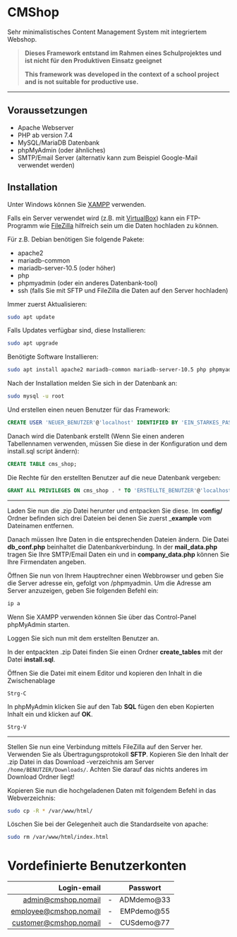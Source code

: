 # CMShop

Sehr minimalistisches Content Management System mit integriertem Webshop.

>__Dieses Framework entstand im Rahmen eines Schulprojektes und ist nicht für den Produktiven Einsatz geeignet__
>
>__This framework was developed in the context of a school project and is not suitable for productive use.__
---
## Voraussetzungen
- Apache Webserver
- PHP ab version 7.4
- MySQL/MariaDB Datenbank
- phpMyAdmin (oder ähnliches)
- SMTP/Email Server (alternativ kann zum Beispiel Google-Mail verwendet werden)

## Installation

Unter Windows können Sie [XAMPP](https://www.apachefriends.org/de/download.html) verwenden.

Falls ein Server verwendet wird (z.B. mit [VirtualBox](https://www.virtualbox.org/wiki/Downloads)) kann ein FTP-Programm wie [FileZilla](https://filezilla-project.org/) hilfreich sein um die Daten hochladen zu können.

Für z.B. Debian benötigen Sie folgende Pakete:
- apache2
- mariadb-common
- mariadb-server-10.5 (oder höher)
- php
- phpmyadmin (oder ein anderes Datenbank-tool)
- ssh (falls Sie mit SFTP und FileZilla die Daten auf den Server hochladen)


Immer zuerst Aktualisieren:
```bash
sudo apt update
```
Falls Updates verfügbar sind, diese Installieren:
```bash
sudo apt upgrade
```
Benötigte Software Installieren:
```bash
sudo apt install apache2 mariadb-common mariadb-server-10.5 php phpmyadmin ssh
```

Nach der Installation melden Sie sich in der Datenbank an:
```bash
sudo mysql -u root
```
Und erstellen einen neuen Benutzer für das Framework:
```sql
CREATE USER 'NEUER_BENUTZER'@'localhost' IDENTIFIED BY 'EIN_STARKES_PASSWORT';
```
Danach wird die Datenbank erstellt (Wenn Sie einen anderen Tabellennamen verwenden, müssen Sie diese in der Konfiguration und dem install.sql script ändern):
```sql
CREATE TABLE cms_shop;
```
Die Rechte für den erstellten Benutzer auf die neue Datenbank vergeben:
```sql
GRANT ALL PRIVILEGES ON cms_shop . * TO 'ERSTELLTE_BENUTZER'@'localhost';
```
---
Laden Sie nun die .zip Datei herunter und entpacken Sie diese.
Im __config/__ Ordner befinden sich drei Dateien bei denen Sie zuerst ___example__ vom Dateinamen entfernen.

Danach müssen Ihre Daten in die entsprechenden Dateien ändern. Die Datei __db_conf.php__ beinhaltet die Datenbankverbindung. In der __mail_data.php__ tragen Sie Ihre SMTP/Email Daten ein und in __company_data.php__ können Sie Ihre Firmendaten angeben.

Öffnen Sie nun von Ihrem Hauptrechner einen Webbrowser und geben Sie die Server adresse ein, gefolgt von /phpmyadmin.
Um die Adresse am Server anzuzeigen, geben Sie folgenden Befehl ein:
```bash
ip a 
```
Wenn Sie XAMPP verwenden können Sie über das Control-Panel phpMyAdmin starten.

Loggen Sie sich nun mit dem erstellten Benutzer an.

In der entpackten .zip Datei finden Sie einen Ordner __create_tables__ mit der Datei __install.sql__.

Öffnen Sie die Datei mit einem Editor und kopieren den Inhalt in die Zwischenablage
```
Strg-C
```
In phpMyAdmin klicken Sie auf den Tab __SQL__ fügen den eben Kopierten Inhalt ein und klicken auf __OK__.
```
Strg-V
```
---
Stellen Sie nun eine Verbindung mittels FileZilla auf den Server her. Verwenden Sie als Übertragungsprotokoll __SFTP__.
Kopieren Sie den Inhalt der .zip Datei in das Download -verzeichnis am Server ```/home/BENUTZER/Downloads/```. Achten Sie darauf das nichts anderes im Download Ordner liegt!

Kopieren Sie nun die hochgeladenen Daten mit folgendem Befehl in das Webverzeichnis:
```bash
sudo cp -R * /var/www/html/
```
Löschen Sie bei der Gelegenheit auch die Standardseite von apache:
```bash
sudo rm /var/www/html/index.html
```

# Vordefinierte Benutzerkonten
| Login-email            || Passwort  |
|-----------------------:|-|:----------:|
| admin@cmshop.nomail    |-| ADMdemo@33 |
| employee@cmshop.nomail |-| EMPdemo@55 |
| customer@cmshop.nomail |-| CUSdemo@77 |